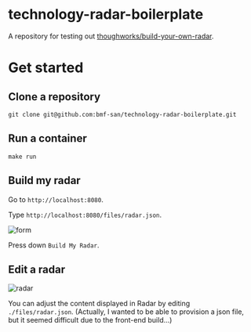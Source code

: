 # technology-radar-boilerplate
A repository for testing out [thoughworks/build-your-own-radar](https://github.com/thoughtworks/build-your-own-radar).

# Get started
## Clone a repository
`git clone git@github.com:bmf-san/technology-radar-boilerplate.git`

## Run a container
`make run`

## Build my radar
Go to `http://localhost:8080`.

Type `http://localhost:8080/files/radar.json`.

![form](https://user-images.githubusercontent.com/13291041/205632529-e528abd5-9013-458e-a540-6fc1251867e9.png)

Press down `Build My Radar`.

## Edit a radar
![radar](https://user-images.githubusercontent.com/13291041/205632536-d39195f1-2570-4645-bfb4-869bc7f77454.png)

You can adjust the content displayed in Radar by editing `./files/radar.json`.
(Actually, I wanted to be able to provision a json file, but it seemed difficult due to the front-end build...)
